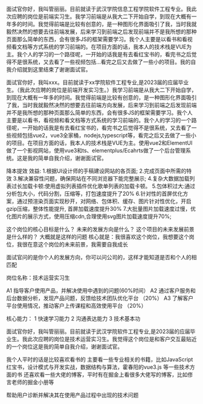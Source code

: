 面试官你好，我叫管丽丽。目前就读于武汉学院信息工程学院软件工程专业。我此次应聘的岗位是前端实习生。我学习前端是从我大二下开始自学，到现在大概有一年多的时间。我觉得前端是比较有创意的，是一种图形化界面吸引了我，当时我就毅然决然的想要去往前端发展，后来学习到前端之后发现前端并不是我所想的那种页面那么简单的东西，会有很多JS的框架需要学习。我个人主要是以看书和看视频看文档等方式系统的学习前端的。在项目方面的话，我本人的技术栈是VUE为主。我个人的学习的一个路径呢，一开始的话我是有去看红宝书的，看完书之后觉得不是很系统，又去看了一些视频包括...看完之后又去做了一些小的项目。我的自我介绍就到这里结束了谢谢面试官。

面试官你好，我叫xxx。目前就读于xx学院软件工程专业,是2023届的应届毕业生。（我此次应聘的岗位是前端开发实习生。）我学习前端是从我大二下开始自学，到现在大概有一年多的时间。我觉得前端是比较有创意的，是一种图形化界面吸引了我，当时我就毅然决然的想要去往前端方向发展，后来学习到前端之后发现前端并不是我所想的那种页面那么简单的东西，会有很多JS的框架需要学习。我个人主要是以看书，看视频和看文档等方式系统的学习前端的。我个人的学习的一个路径呢，一开始的话我是有去看红宝书的，看完书之后觉得不是很系统，又去看了一些视频包括vue2，vue3全家桶，nodejs,typescript等，看完之后又去做了一些小的项目。在项目方面的话，我本人的技术栈是VUE为主。使用vue2和ElementUI做了一个影视网站，使用vue3和ts、elementplus/Ecahrts做了一个后台管理系统。这是我的简单自我介绍，谢谢面试官。


降本提效
效益:
1.根据UI设计师的手稿建设网站的各页面;
2.完成页面中所需的特效
3.解决兼容性问题，确保网站在不同浏览器下能完整展示;
4.复杂大数据加载列表过长加载卡顿:使用虚拟列表插件优化歌单列表的加载卡顿。
5.包体积过大:通过分析包大小，代码分割，压缩等，打包速度提升了20%
6.针对性的首屏优化方案，通过预渲染页面实现秒开，对网络、包体积、缓存、图片针对性优化，开启gzip压缩，整体性能提升, 首屏加载速度提升30%
7.大批量图片加载速度过慢，优化图片的展示方式，使用压缩cdn,合理使用svg图片加载速度提升70%;



这个岗位的核心目标是什么？
未来的发展方向是什么？
这个项目的未来发展前景是什么样的？
大概就是这样的问题
核心就是：我很喜欢这个岗位，我想要这个岗位，我很在意这个岗位的未来前景，我需要自我成长

面试官问的是你个人的发展方向，你可以问公司的，这样才能知道是否和个人的相匹配

岗位名称：技术运营实习生

A1 指导客户使用产品，并解决使用中遇到的问题(60%时间） 
A2 通过客户服务和后台数据分析，发现产品问题，反馈给技术团队优化平台 （20%）
A3 了解客户平台使用情况，推动客户上传课程和高效使用平台  （20%）

核心能力：
1 快速学习能力
2 沟通表达能力
3 技术基本功


面试官你好，我叫管丽丽。目前就读于武汉学院软件工程专业,是2023届的应届毕业生。我此次应聘的岗位是技术运营实习生。我觉得这个岗位是和客户交互最贴近的一个岗位这是我的简单自我介绍，谢谢面试官。

我个人平时的话是比较喜欢看书的 主要看一些专业相关的书籍，比如JavaScript红宝书，设计模式与开发实战，数据结构与算法，霍春阳的vue3.js 等一些技术方面的书 还喜欢看一些大佬的博客，平时有在掘金上看很多大佬写的博客，比如俢言老师的掘金小册等 

帮助用户诊断并解决其在使用产品过程中出现的技术问题